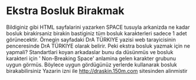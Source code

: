 # Ekstra Bosluk Birakmak

Bildiginiz gibi HTML sayfalarini yazarken SPACE tusuyla arkanizda ne
kadar bosluk birakirsaniz birakin bastiginiz tüm bosluk karakterleri
sadece 1 adet görünecektir. Örnegin sayfadaki DrA TÜRKIYE yazisi web
tarayicisinin penceresinde DrA TÜRKIYE olarak belirir. Peki ekstra
bosluk yazmak için ne yapmali? Standartlari koyan arkadaslar bunu da
düsünmüs ve bosluk karakteri için ' Non-Breaking Space' anlamina gelen
karakter grubunu uygun görmüs. Böylece uygun gördügünüz yerlerde
kullanarak bosluk birakabilirsiniz Yazarin izni ile
http://draskin.150m.com sitesinden alinmistir





